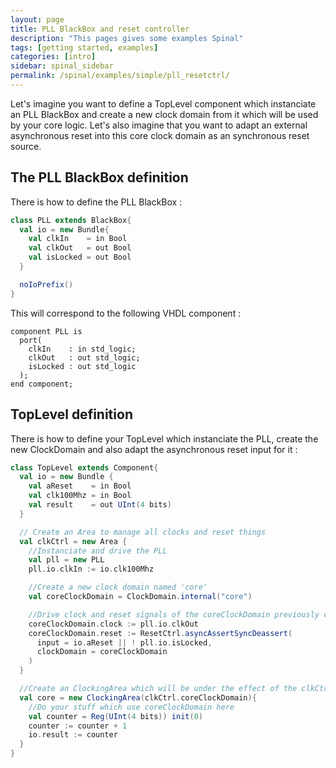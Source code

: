 ```yaml
---
layout: page
title: PLL BlackBox and reset controller
description: "This pages gives some examples Spinal"
tags: [getting started, examples]
categories: [intro]
sidebar: spinal_sidebar
permalink: /spinal/examples/simple/pll_resetctrl/
---
```


Let's imagine you want to define a TopLevel component which instanciate an PLL BlackBox and create a new clock domain from it which will be used by your core logic. Let's also imagine that you want to adapt an external asynchronous reset into this core clock domain as an synchronous reset source.

## The PLL BlackBox definition
There is how to define the PLL BlackBox :

```scala
class PLL extends BlackBox{
  val io = new Bundle{
    val clkIn    = in Bool
    val clkOut   = out Bool
    val isLocked = out Bool
  }

  noIoPrefix()
}
```

This will correspond to the following VHDL component :

```
component PLL is
  port(
    clkIn    : in std_logic;
    clkOut   : out std_logic;
    isLocked : out std_logic
  );
end component;
```

## TopLevel definition
There is how to define your TopLevel which instanciate the PLL, create the new ClockDomain and also adapt the asynchronous reset input for it :

```scala
class TopLevel extends Component{
  val io = new Bundle {
    val aReset    = in Bool
    val clk100Mhz = in Bool
    val result    = out UInt(4 bits)
  }

  // Create an Area to manage all clocks and reset things
  val clkCtrl = new Area {
    //Instanciate and drive the PLL
    val pll = new PLL
    pll.io.clkIn := io.clk100Mhz

    //Create a new clock domain named 'core'
    val coreClockDomain = ClockDomain.internal("core")

    //Drive clock and reset signals of the coreClockDomain previously created
    coreClockDomain.clock := pll.io.clkOut
    coreClockDomain.reset := ResetCtrl.asyncAssertSyncDeassert(
      input = io.aReset || ! pll.io.isLocked,
      clockDomain = coreClockDomain
    )
  }

  //Create an ClockingArea which will be under the effect of the clkCtrl.coreClockDomain
  val core = new ClockingArea(clkCtrl.coreClockDomain){
    //Do your stuff which use coreClockDomain here
    val counter = Reg(UInt(4 bits)) init(0)
    counter := counter + 1
    io.result := counter
  }
}
```

